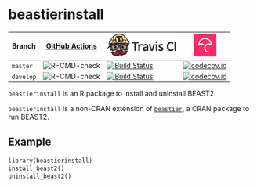 # beastierinstall

Branch   |[GitHub Actions](https://github.com/ropensci/beastierinstall/actions)                                     |[![Travis CI logo](man/figures/TravisCI.png)](https://travis-ci.org)                                                  |[![Codecov logo](man/figures/Codecov.png)](https://www.codecov.io)
---------|---------------------------------------------------------------------------------------------------|----------------------------------------------------------------------------------------------------------------------|----------------------------------------------------------------------------------------------------------------------------------------------------
`master` |![R-CMD-check](https://github.com/ropensci/beastierinstall/workflows/R-CMD-check/badge.svg?branch=master) |[![Build Status](https://travis-ci.org/ropensci/beastierinstall.svg?branch=master)](https://travis-ci.org/ropensci/beastierinstall) |[![codecov.io](https://codecov.io/github/ropensci/beastierinstall/coverage.svg?branch=master)](https://codecov.io/github/ropensci/beastierinstall/branch/master)
`develop`|![R-CMD-check](https://github.com/ropensci/beastierinstall/workflows/R-CMD-check/badge.svg?branch=develop)|[![Build Status](https://travis-ci.org/ropensci/beastierinstall.svg?branch=develop)](https://travis-ci.org/ropensci/beastierinstall)|[![codecov.io](https://codecov.io/github/ropensci/beastierinstall/coverage.svg?branch=develop)](https://codecov.io/github/ropensci/beastierinstall/branch/develop)

`beastierinstall` is an R package to install and uninstall BEAST2.

`beastierinstall` is a non-CRAN extension of [`beastier`](https://github.com/ropensci/beastier),
a CRAN package to run BEAST2.

## Example

```
library(beastierinstall)
install_beast2()
uninstall_beast2()
```

